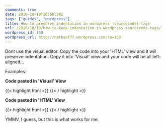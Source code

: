 ```yaml
---
comments: true
date: 2010-10-19T20:58:38Z
tags: ["guides", "wordpress"]
title: How to preserve indentation in wordpress [sourcecode] tags
url: /2010/10/19/how-to-keep-indentation-in-wordpress-sourcecode-tags/
wordpress_id: 150
wordpress_url: http://nathanf77.wordpress.com/?p=150
---
```


Dont use the visual editor. Copy the code into your 'HTML' view and it will preserve indentation. Copy it into 'Visual' view and your code will be all left-aligned...

Examples:

<strong>Code pasted in 'Visual' View</strong>

{{< highlight html >}}
<indent>
<indent>
<indent>
</indent>
</indent>
</indent>
{{< / highlight >}}

<strong>Code pasted in 'HTML' View</strong>

{{< highlight html >}}
<indent>
<indent>
<indent>
</indent>
</indent>
</indent>
{{< / highlight >}}

YMMV, I guess, but this is what works for me.
